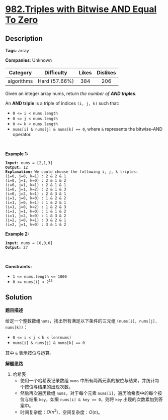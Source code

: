 # [982.Triples with Bitwise AND Equal To Zero](https://leetcode.com/problems/triples-with-bitwise-and-equal-to-zero/description/)

## Description

**Tags**: array

**Companies**: Unknown

|  Category  |  Difficulty   | Likes | Dislikes |
| :--------: | :-----------: | :---: | :------: |
| algorithms | Hard (57.66%) |  384  |   206    |

<p>Given an integer array nums, return <em>the number of <strong>AND triples</strong></em>.</p>
<p>An <strong>AND triple</strong> is a triple of indices <code>(i, j, k)</code> such that:</p>
<ul>
  <li><code>0 &lt;= i &lt; nums.length</code></li>
  <li><code>0 &lt;= j &lt; nums.length</code></li>
  <li><code>0 &lt;= k &lt; nums.length</code></li>
  <li><code>nums[i] &amp; nums[j] &amp; nums[k] == 0</code>, where <code>&amp;</code> represents the bitwise-AND operator.</li>
</ul>
<p>&nbsp;</p>
<p><strong class="example">Example 1:</strong></p>
<pre><code><strong>Input:</strong> nums = [2,1,3]
<strong>Output:</strong> 12
<strong>Explanation:</strong> We could choose the following i, j, k triples:
(i=0, j=0, k=1) : 2 &amp; 2 &amp; 1
(i=0, j=1, k=0) : 2 &amp; 1 &amp; 2
(i=0, j=1, k=1) : 2 &amp; 1 &amp; 1
(i=0, j=1, k=2) : 2 &amp; 1 &amp; 3
(i=0, j=2, k=1) : 2 &amp; 3 &amp; 1
(i=1, j=0, k=0) : 1 &amp; 2 &amp; 2
(i=1, j=0, k=1) : 1 &amp; 2 &amp; 1
(i=1, j=0, k=2) : 1 &amp; 2 &amp; 3
(i=1, j=1, k=0) : 1 &amp; 1 &amp; 2
(i=1, j=2, k=0) : 1 &amp; 3 &amp; 2
(i=2, j=0, k=1) : 3 &amp; 2 &amp; 1
(i=2, j=1, k=0) : 3 &amp; 1 &amp; 2</code></pre>
<p><strong class="example">Example 2:</strong></p>
<pre><code><strong>Input:</strong> nums = [0,0,0]
<strong>Output:</strong> 27</code></pre>
<p>&nbsp;</p>
<p><strong>Constraints:</strong></p>
<ul>
  <li><code>1 &lt;= nums.length &lt;= 1000</code></li>
  <li><code>0 &lt;= nums[i] &lt; 2<sup>16</sup></code></li>
</ul>

## Solution

**题目描述**

给定一个整数数组`nums`，找出所有满足以下条件的三元组 `(nums[i], nums[j], nums[k])`：

- `0 <= i < j < k < len(nums)`
- `nums[i] & nums[j] & nums[k] == 0`

其中 `&` 表示按位与运算。

**解题思路**

1. 哈希表
   - 使用一个哈希表记录数组 `nums` 中所有两两元素的按位与结果，并统计每个按位与结果的出现次数。
   - 然后再次遍历数组 `nums`，对于每个元素 `nums[i]`，遍历哈希表中的每个按位与结果 `key`，如果 `nums[i] & key == 0`，则将 `key` 出现的次数累加到答案中。
   - 时间复杂度：$O(n^2)$，空间复杂度：$O(n)$。
